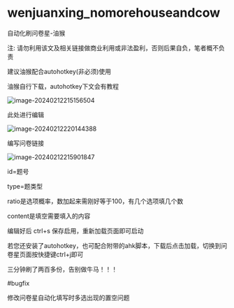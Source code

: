 # wenjuanxing_nomorehouseandcow
自动化刷问卷星-油猴

注: 请勿利用该文及相关链接做商业利用或非法盈利，否则后果自负，笔者概不负责

建议油猴配合autohotkey(非必须)使用

油猴自行下载，autohotkey下文会有教程

![image-20240212215156504](https://gitee.com/yuejinjianke/tuchuang/raw/master/image/image-20240212215156504.png)



此处进行编辑

![image-20240212220144388](https://gitee.com/yuejinjianke/tuchuang/raw/master/image/image-20240212220144388.png)

编写问卷链接

![image-20240212215901847](https://gitee.com/yuejinjianke/tuchuang/raw/master/image/image-20240212215901847.png)

id=题号

type=题类型

ratio是选项概率，数加起来需刚好等于100，有几个选项填几个数

content是填空需要填入的内容

编辑好后 ctrl+s 保存启用，重新加载页面即可启动

若您还安装了autohotkey，也可配合附带的ahk脚本，下载后点击加载，切换到问卷星页面按快捷键ctrl+j即可

三分钟刷了两百多份，告别做牛马！！！




#bugfix

修改问卷星自动化填写时多选出现的置空问题
